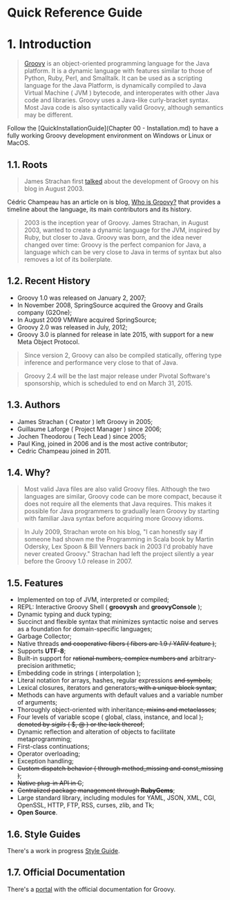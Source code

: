 Quick Reference Guide
=====================

# 1. Introduction

> [Groovy](http://groovy-lang.org/) is an object-oriented programming language for the Java platform. It is a dynamic language with features similar to those of Python, Ruby, Perl, and Smalltalk. It can be used as a scripting language for the Java Platform, is dynamically compiled to Java Virtual Machine ( JVM ) bytecode, and interoperates with other Java code and libraries. Groovy uses a Java-like curly-bracket syntax. Most Java code is also syntactically valid Groovy, although semantics may be different.

Follow the [QuickInstallationGuide](Chapter 00 - Installation.md) to have a fully working Groovy development environment on Windows or Linux or MacOS.

## 1.1. Roots

> James Strachan first [talked](http://radio-weblogs.com/0112098/2003/08/29.html) about the development of Groovy on his blog in August 2003.

Cédric Champeau has an article on is blog, [Who is Groovy?](http://melix.github.io/blog/2015/02/who-is-groovy.html) that provides a timeline about the language, its main contributors and its history.

> 2003 is the inception year of Groovy. James Strachan, in August 2003, wanted to create a dynamic language for the JVM, inspired by Ruby, but closer to Java. Groovy was born, and the idea never changed over time: Groovy is the perfect companion for Java, a language which can be very close to Java in terms of syntax but also removes a lot of its boilerplate.

## 1.2. Recent History

- Groovy 1.0 was released on January 2, 2007;
- In November 2008, SpringSource acquired the Groovy and Grails company (G2One);
- In August 2009 VMWare acquired SpringSource;
- Groovy 2.0 was released in July, 2012;
- Groovy 3.0 is planned for release in late 2015, with support for a new Meta Object Protocol.

> Since version 2, Groovy can also be compiled statically, offering type inference and performance very close to that of Java.

> Groovy 2.4 will be the last major release under Pivotal Software's sponsorship, which is scheduled to end on March 31, 2015.

## 1.3. Authors

- James Strachan ( Creator ) left Groovy in 2005;
- Guillaume Laforge ( Project Manager ) since 2006;
- Jochen Theodorou ( Tech Lead ) since 2005;
- Paul King, joined in 2006 and is the most active contributor;
- Cedric Champeau joined in 2011.

## 1.4. Why?

> Most valid Java files are also valid Groovy files. Although the two languages are similar, Groovy code can be more compact, because it does not require all the elements that Java requires. This makes it possible for Java programmers to gradually learn Groovy by starting with familiar Java syntax before acquiring more Groovy idioms.

> In July 2009, Strachan wrote on his blog, "I can honestly say if someone had shown me the Programming in Scala book by Martin Odersky, Lex Spoon & Bill Venners back in 2003 I'd probably have never created Groovy." Strachan had left the project silently a year before the Groovy 1.0 release in 2007.

## 1.5. Features

- Implemented on top of JVM, interpreted or compiled;
- REPL: Interactive Groovy Shell ( **groovysh** and **groovyConsole** );
- Dynamic typing and duck typing;
- Succinct and flexible syntax that minimizes syntactic noise and serves as a foundation for domain-specific languages;
- Garbage Collector;
- Native threads ~~and cooperative fibers ( fibers are 1.9 / YARV feature )~~;
- Supports **UTF-8**;
- Built-in support for ~~rational numbers, complex numbers and~~ arbitrary-precision arithmetic;
- Embedding code in strings ( interpolation );
- Literal notation for arrays, hashes, regular expressions ~~and symbols~~;
- Lexical closures, iterators and generators~~, with a unique block syntax~~;
- Methods can have arguments with default values and a variable number of arguments;
- Thoroughly object-oriented with inheritance~~, mixins and metaclasses~~;
- Four levels of variable scope ( global, class, instance, and local )~~, denoted by _sigils_ ( $, @ ) or the lack thereof~~;
- Dynamic reflection and alteration of objects to facilitate metaprogramming;
- First-class continuations;
- Operator overloading;
- Exception handling;
- ~~Custom dispatch behavior ( through method_missing and const_missing )~~;
- ~~Native plug-in API in C~~;
- ~~Centralized package management through **RubyGems**~~;
- Large standard library, including modules for YAML, JSON, XML, CGI, OpenSSL, HTTP, FTP, RSS, curses, zlib, and Tk;
- **Open Source**.

## 1.6. Style Guides

There's a work in progress [Style Guide](http://groovy-lang.org/style-guide.html).

## 1.7. Official Documentation

There's a [portal](http://groovy-lang.org/documentation.html) with the official documentation for Groovy.
